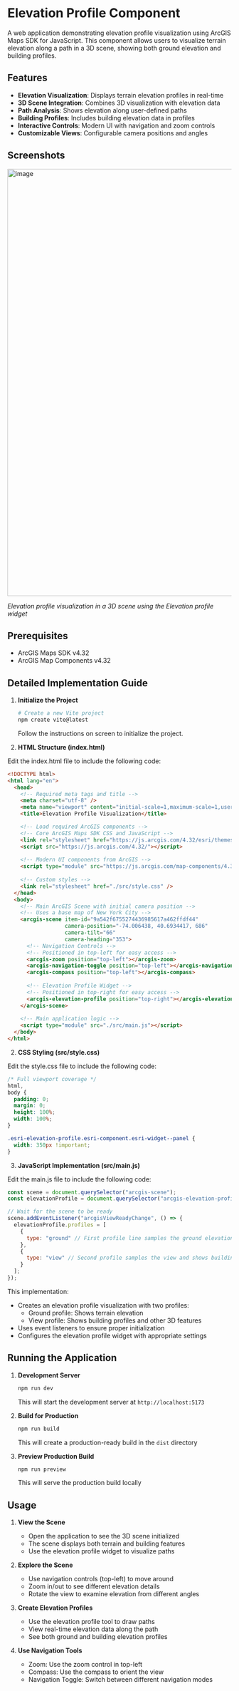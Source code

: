 # Elevation Profile Component

A web application demonstrating elevation profile visualization using ArcGIS Maps SDK for JavaScript. This component allows users to visualize terrain elevation along a path in a 3D scene, showing both ground elevation and building profiles.

## Features

- **Elevation Visualization**: Displays terrain elevation profiles in real-time
- **3D Scene Integration**: Combines 3D visualization with elevation data
- **Path Analysis**: Shows elevation along user-defined paths
- **Building Profiles**: Includes building elevation data in profiles
- **Interactive Controls**: Modern UI with navigation and zoom controls
- **Customizable Views**: Configurable camera positions and angles

## Screenshots

<img width="959" alt="image" src="https://github.com/user-attachments/assets/0fe60959-4e4e-4f40-96df-8fc238cdf414" />

*Elevation profile visualization in a 3D scene using the Elevation profile widget*

## Prerequisites

- ArcGIS Maps SDK v4.32
- ArcGIS Map Components v4.32

## Detailed Implementation Guide

1. **Initialize the Project**
   ```bash
   # Create a new Vite project
   npm create vite@latest
   ```
   Follow the instructions on screen to initialize the project.

2. **HTML Structure (index.html)**

Edit the index.html file to include the following code:

```html
<!DOCTYPE html>
<html lang="en">
  <head>
    <!-- Required meta tags and title -->
    <meta charset="utf-8" />
    <meta name="viewport" content="initial-scale=1,maximum-scale=1,user-scalable=no" />
    <title>Elevation Profile Visualization</title>

    <!-- Load required ArcGIS components -->
    <!-- Core ArcGIS Maps SDK CSS and JavaScript -->
    <link rel="stylesheet" href="https://js.arcgis.com/4.32/esri/themes/light/main.css" />
    <script src="https://js.arcgis.com/4.32/"></script>
    
    <!-- Modern UI components from ArcGIS -->
    <script type="module" src="https://js.arcgis.com/map-components/4.32/arcgis-map-components.esm.js"></script>
    
    <!-- Custom styles -->
    <link rel="stylesheet" href="./src/style.css" />
  </head>
  <body>
    <!-- Main ArcGIS Scene with initial camera position -->
    <!-- Uses a base map of New York City -->
    <arcgis-scene item-id="9a542f6755274436985617a462ffdf44" 
                  camera-position="-74.006438, 40.6934417, 686"
                  camera-tilt="66" 
                  camera-heading="353">
      <!-- Navigation Controls -->
      <!-- Positioned in top-left for easy access -->
      <arcgis-zoom position="top-left"></arcgis-zoom>
      <arcgis-navigation-toggle position="top-left"></arcgis-navigation-toggle>
      <arcgis-compass position="top-left"></arcgis-compass>
      
      <!-- Elevation Profile Widget -->
      <!-- Positioned in top-right for easy access -->
      <arcgis-elevation-profile position="top-right"></arcgis-elevation-profile>
    </arcgis-scene>
    
    <!-- Main application logic -->
    <script type="module" src="./src/main.js"></script>
  </body>
</html>
```

2. **CSS Styling (src/style.css)**

Edit the style.css file to include the following code:

```css
/* Full viewport coverage */
html,
body {
  padding: 0;
  margin: 0;
  height: 100%;
  width: 100%;
}

.esri-elevation-profile.esri-component.esri-widget--panel {
  width: 350px !important;
}
```

3. **JavaScript Implementation (src/main.js)**

Edit the main.js file to include the following code:

```javascript
const scene = document.querySelector("arcgis-scene");
const elevationProfile = document.querySelector("arcgis-elevation-profile");

// Wait for the scene to be ready
scene.addEventListener("arcgisViewReadyChange", () => {
  elevationProfile.profiles = [
    {
      type: "ground" // First profile line samples the ground elevation
    },
    {
      type: "view" // Second profile samples the view and shows building profiles
    }
  ];
});
```

This implementation:
- Creates an elevation profile visualization with two profiles:
  - Ground profile: Shows terrain elevation
  - View profile: Shows building profiles and other 3D features
- Uses event listeners to ensure proper initialization
- Configures the elevation profile widget with appropriate settings

## Running the Application

1. **Development Server**
   ```bash
   npm run dev
   ```
   This will start the development server at `http://localhost:5173`

2. **Build for Production**
   ```bash
   npm run build
   ```
   This will create a production-ready build in the `dist` directory

3. **Preview Production Build**
   ```bash
   npm run preview
   ```
   This will serve the production build locally

## Usage

1. **View the Scene**
   - Open the application to see the 3D scene initialized
   - The scene displays both terrain and building features
   - Use the elevation profile widget to visualize paths

2. **Explore the Scene**
   - Use navigation controls (top-left) to move around
   - Zoom in/out to see different elevation details
   - Rotate the view to examine elevation from different angles

3. **Create Elevation Profiles**
   - Use the elevation profile tool to draw paths
   - View real-time elevation data along the path
   - See both ground and building elevation profiles

4. **Use Navigation Tools**
   - Zoom: Use the zoom control in top-left
   - Compass: Use the compass to orient the view
   - Navigation Toggle: Switch between different navigation modes
